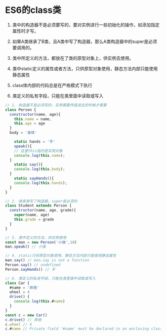 # ES6的class类

1. 类中的构造器不是必须要写的，要对实例进行一些初始化的操作，如添加指定属性时才写。

2. 如果A类继承了B类，且A类中写了构造器，那么A类构造器中的super是必须要调用的。

3. 类中所定义的方法，都放在了类的原型对象上，供实例去使用。

4. 类中static定义的属性或者方法，只供原型对象使用，静态方法内部只能使用静态属性

5. class体内部的代码总是在严格模式下执行
6. 类定义的私有字段，只能在类里面中读取或写入

```js
// 1. 构造器不是必须写的，实例需要传值进去的时候才需要
class Person {
  constructor(name, age){
  	this.name = name,
    this.age = age
  }
  body = '身体'

	static hands = '手'
	speak(){
    // 这里this指的是实例对象
    console.log(this.name);
  }
	static say(){
    console.log(this.body);
  }
	static sayHands(){
    console.log(this.hands);
  }
}

// 2. 继承类写了构造器，super是必须的
class Student extends Person {
  constructor(name, age, grade){
    super(name, age)
    this.grade = grade
  }
}

// 3. 类中定义的方法，供实例使用
const man = new Person('小强',18)
man.speak() // 小强

// 4. static只供原型对象使用，静态方法内部只能使用静态属性
man.say() // man.say is not a function
Person.say() // undefined
Person.sayHands() // 手

// 6. 类定义的私有字段，只能在类里面中读取或写入
class Car {
  #name = '奔驰'
  wheel = 4
  drive() {
    console.log(this.#name)
  }
}
const c = new Car()
c.drive() // 奔驰
c.wheel // 4
c.#name // Private field '#name' must be declared in an enclosing class
```

